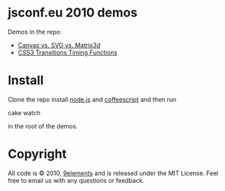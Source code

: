 jsconf.eu 2010 demos
====================

Demos in the repo:

* [Canvas vs. SVG vs. Matrix3d](http://9elements.com/html5demos/ifitmovestheywillwatchit/jsconf-demos/canvas-vs-svg-vs-matrix3d)
* [CSS3 Transitions Timing Functions](http://9elements.com/html5demos/ifitmovestheywillwatchit/jsconf-demos/css-transitions/)

Install
=======

Clone the repo install [node.js](http://nodejs.org/) and [coffeescript](http://jashkenas.github.com/coffee-script/) and then run

  cake watch

in the root of the demos.

Copyright
=========

All code is © 2010, [9elements](http://9elements.com) and is released under the MIT License.
Feel free to email us with any questions or feedback.
